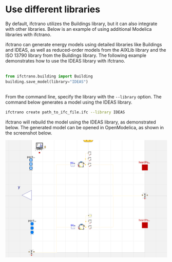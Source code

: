 # Use different libraries
By default, ifctrano utilizes the Buildings library, but it can also integrate with other libraries. Below is an example of using additional Modelica libraries with ifctrano. 

ifctrano can generate energy models using detailed libraries like Buildings and IDEAS, as well as reduced-order models from the AIXLib library and the ISO 13790 library from the Buildings library. The following example demonstrates how to use the IDEAS library with ifctrano.


```python

from ifctrano.building import Building
building.save_model(library="IDEAS")
                
```
            

From the command line, specify the library with the `--library` option. The command below generates a model using the IDEAS library.


```bash
ifctrano create path_to_ifc_file.ifc --library IDEAS
```
            

ifctrano will rebuild the model using the IDEAS library, as demonstrated below. The generated model can be opened in OpenModelica, as shown in the screenshot below.

![Generated model](./img/two_zones_6.png)

